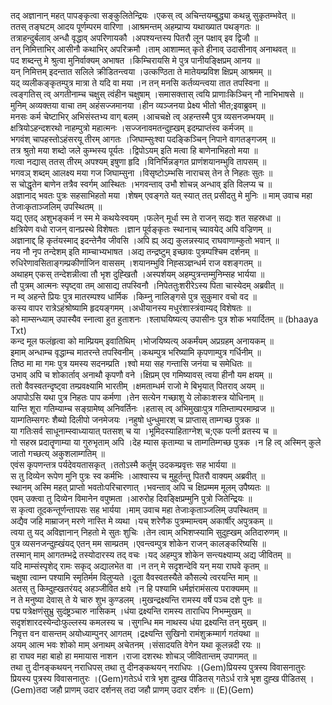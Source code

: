 

  
तद् अज्ञानान् महत् पापङ्कृत्वा सङ्कुलितेन्द्रियः ।एकस् त्व् अचिन्तयम्बुद्ध्या कथन्नु सुकृतम्भवेत्  ॥   
ततस् तङ्घटम् आदय पूर्णम्परम वारिणा ।आश्रमन्तम् अहम्प्राप्य यथाख्यात पथङ्गतः  ॥   
तत्राहन्दुर्बलाव् अन्धौ वृद्धाव् अपरिणायकौ ।अपश्यन्तस्य पितरौ लून पक्षाव् इव द्विजौ  ॥   
तन् निमित्ताभिर् आसीनौ कथाभिर् अपरिक्रमौ ।ताम् आशाम्मत् कृते हीनाव् उदासीनाव् अनाथवत्  ॥   
पद शब्दन्तु मे श्रुत्वा मुनिर्वाक्यम् अभाषत ।किम्चिरायसि मे पुत्र पानीयङ्क्षिप्रम् आनय  ॥   
यन् निमित्तम् इदन्तात सलिले क्रीडितन्त्वया ।उत्कण्ठिता ते मातेयम्प्रविश क्षिप्रम् आश्रमम्  ॥   
यद् व्यलीकङ्कृतम्पुत्र मात्रा ते यदि वा मया ।न तन् मनसि कर्तव्यन्त्वया तात तपस्विना  ॥   
त्वङ्गतिस् त्व् अगतीनाम्च चक्षुस् त्वंहीन चक्षुषाम् ।समासक्तास् त्वयि प्राणाःकिञ्चिन् नौ नाभिभाषसे  ॥   
मुनिम् अव्यक्तया वाचा तम् अहंसज्जमानया ।हीन व्यञ्जनया प्रेक्ष्य भीतो भीत;इवाब्रुवम्  ॥   
मनसः कर्म चेष्टाभिर् अभिसंस्तभ्य वाग् बलम् ।आचचक्षे त्व् अहन्तस्मै पुत्र व्यसनजम्भयम्  ॥   
क्षत्रियोऽहन्दशरथो नाहम्पुत्रो महात्मनः ।सज्जनावमतन्दुह्खम् इदम्प्राप्तंस्व कर्मजम्  ॥   
भगवंश् चापहस्तोऽहंसरयू तीरम् आगतः ।जिघाम्सुःश्वा पदङ्किञ्चिन् निपाने वागतङ्गजम्  ॥   
तत्र श्रुतो मया शब्दो जले कुम्भस्य पूर्यतः ।द्विपोऽयम् इति मत्वा हि बाणेनाभिहतो मया  ॥   
गत्वा नद्यास् ततस् तीरम् अपश्यम् इषुणा हृदि ।विनिर्भिन्नङ्गत प्राणंशयानम्भुवि तापसम्  ॥   
भगवञ् शब्दम् आलक्ष्य मया गज जिघाम्सुना ।विसृष्टोऽम्भसि नाराचस् तेन ते निहतः सुतः  ॥   
स चोद्धृतेन बाणेन तत्रैव स्वर्गम् आस्थितः ।भगवन्ताव् उभौ शोचन्न् अन्धाव् इति विलप्य च  ॥   
अज्ञानाद् भवतः पुत्रः सहसाभिहतो मया ।शेषम् एवङ्गते यत् स्यात् तत् प्रसीदतु मे मुनिः  ॥ माम् उवाच महा तेजाःकृताञ्जलिम् उपस्थितम्  ॥   
यद्य् एतद् अशुभङ्कर्म न स्म मे कथयेःस्वयम् ।फलेन् मूर्धा स्म ते राजन् सद्यः शत सहस्रधा  ॥   
क्षत्रियेण वधो राजन् वानप्रस्थे विशेषतः ।ज्ञान पूर्वङ्कृतः स्थानाच् च्यावयेद् अपि वज्रिणम्  ॥   
अज्ञानाद्द् हि कृतंयस्माद् इदन्तेनैव जीवसि ।अपि ह्य् अद्य कुलन्नस्याद् राघवाणाम्कुतो भवान्  ॥   
नय नौ नृप तन्देशम् इति माम्चाभ्यभाषत ।अद्य तन्द्रष्टुम् इच्छावः पुत्रम्पश्चिम दर्शनम्  ॥   
रुधिरेणावसिताङ्गम्प्रकीर्णाजिन वाससम् ।शयानम्भुवि निह्सञ्ज्ञन्धर्म राज वशङ्गतम्  ॥   
अथाहम् एकस् तन्देशन्नीत्वा तौ भृश दुह्खितौ ।अस्पर्शयम् अहम्पुत्रन्तम्मुनिम्सह भार्यया  ॥   
तौ पुत्रम् आत्मनः स्पृष्ट्वा तम् आसाद्य तपस्विनौ ।निपेततुःशरीरेऽस्य पिता चास्येदम् अब्रवीत्  ॥   
न म्व् अहन्ते प्रियः पुत्र मातरम्पश्य धार्मिक ।किम्नु नालिङ्गसे पुत्र सुकुमार वचो वद  ॥   
कस्य वापर रात्रेऽहंश्रोष्यामि हृदयङ्गमम् ।अधीयानस्य मधुरंशास्त्रंवाम्यद् विशेषतः  ॥   
को माम्सन्ध्याम् उपास्यैव स्नात्वा हुत हुताशनः ।श्लाघयिष्यत्य् उपासीनः पुत्र शोक भयार्दितम्  ॥ (bhaaya Txt)  
कन्द मूल फलंहृत्वा को माम्प्रियम् इवातिथिम् ।भोजयिष्यत्य् अकर्मंयम् अप्रग्रहम् अनायकम्  ॥   
इमाम् अन्धाम्च वृद्धाम्च मातरन्ते तपस्विनीम् ।कथम्पुत्र भरिष्यामि कृपणाम्पुत्र गर्धिनीम्  ॥   
तिष्ठ मा मा गमः पुत्र यमस्य सदनम्प्रति ।श्वो मया सह गन्तासि जनंया च समेधितः  ॥   
उभाव् अपि च शोकार्ताव् अनाथौ कृपणौ वने ।क्षिप्रम् एव गमिष्यावस् त्वया हीनौ यम क्षयम्  ॥   
ततो वैवस्वतन्दृष्ट्वा तम्प्रवक्ष्यामि भारतीम् ।क्षमताम्धर्म राजो मे बिभृयात् पितराव् अयम्  ॥   
अपापोऽसि यथा पुत्र निहतः पाप कर्मणा ।तेन सत्येन गच्छाशु ये लोकाःशस्त्र योधिनाम्  ॥   
यान्ति शूरा गतिम्याम्च सङ्ग्रामेष्व् अनिवर्तिनः ।हतास् त्व् अभिमुखाःपुत्र गतिम्ताम्परमाम्व्रज  ॥   
याम्गतिम्सगरः शैब्यो दिलीपो जनमेजयः ।नहुषो धुन्धुमारश् च प्राप्तास् ताम्गच्छ पुत्रक  ॥   
या गतिःसर्व साधूनाम्स्वाध्यायात् पतसश् च या ।भूमिदस्याहिताग्नेश् च;एक पत्नी व्रतस्य च  ॥   
गो सहस्र प्रदातॄणाम्या या गुरुभृताम् अपि ।देह म्यास कृताम्या च ताम्गतिम्गच्छ पुत्रक ।न हि त्व् अस्मिन् कुले जातो गच्छत्य् अकुशलाम्गतिम्  ॥   
एवंस कृपणन्तत्र पर्यदेवयतासकृत् ।ततोऽस्मै कर्तुम् उदकम्प्रवृत्तः सह भार्यया  ॥   
स तु दिव्येन रूपेण मुनि पुत्रः स्व कर्मभिः ।आश्वास्य च मुहूर्तन्तु पितरौ वाक्यम् अब्रवीत्  ॥   
स्थानम् अस्मि महत् प्राप्तो भवतोःपरिचारणात् ।भवन्ताव् अपि च क्षिप्रम्मम मूलम् उपैष्यतः  ॥   
एवम् उक्त्वा तु दिव्येन विमानेन वपुष्मता ।आरुरोह दिवङ्क्षिप्रम्मुनि पुत्रो जितेन्द्रियः  ॥   
स कृत्वा तूदकन्तूर्णन्तापसः सह भार्यया ।माम् उवाच महा तेजाःकृताञ्जलिम् उपस्थितम्  ॥   
अद्यैव जहि माम्राजन् मरणे नास्ति मे व्यथा ।यच् शरेणैक पुत्रम्माम्त्वम् अकार्षीर् अपुत्रकम्  ॥   
त्वया तु यद् अविज्ञानान् निहतो मे सुतः शुचिः ।तेन त्वाम् अभिशप्स्यामि सुदुह्खम् अतिदारुणम्  ॥   
पुत्र व्यसनजन्दुह्खंयद् एतन् मम साम्प्रतम् ।एवन्त्वम्पुत्र शोकेन राजन् कालङ्करिष्यसि  ॥   
तस्मान् माम् आगतम्भद्रे तस्योदारस्य तद् वचः ।यद् अहम्पुत्र शोकेन सन्त्यक्ष्याम्य् अद्य जीवितम्  ॥   
यदि माम्संस्पृशेद् रामः सकृद् अद्यालभेत वा ।न तन् मे सदृशन्देवि यन् मया राघवे कृतम्  ॥   
चक्षुषा त्वाम्न पश्यामि स्मृतिर्मम विलुप्यते ।दूता वैवस्वतस्यैते कौसल्ये त्वरयन्ति माम्  ॥   
अतस् तु किम्दुह्खतरंयद् अहञ्जीवित क्षये ।न हि पश्यामि धर्मज्ञंरामंसत्य पराक्यमम्  ॥   
न ते मनुष्या देवास् ते ये चारु शुभ कुण्डलम् ।मुखन्द्रक्ष्यन्ति रामस्य वर्षे पञ्च दशे पुनः  ॥   
पद्म पत्रेक्षणंसुभ्रु सुदंष्ट्रञ्चारु नासिकम् ।धंया द्रक्ष्यन्ति रामस्य ताराधिप निभम्मुखम्  ॥   
सदृशंशारदस्येन्दोःफुल्लस्य कमलस्य च ।सुगन्धि मम नाथस्य धंया द्रक्ष्यन्ति तन् मुखम्  ॥   
निवृत्त वन वासन्तम् अयोध्याम्पुनर् आगतम् ।द्रक्ष्यन्ति सुखिनो रामंशुक्रम्मार्ग गतंयथा  ॥   
अयम् आत्म भवः शोको माम् अनाथम् अचेतनम् ।संसादयति वेगेन यथा कूलन्नदी रयः  ॥   
हा राघव महा बाहो हा ममायास नाशन ।राजा दशरथः शोचञ् जीवितान्तम् उपागमत्  ॥   
तथा तु दीनङ्कथयन् नराधिपस् तथा तु दीनङ्कथयन् नराधिपः ।(Gem)प्रियस्य पुत्रस्य विवासनातुरः प्रियस्य पुत्रस्य विवासनातुरः ।(Gem)गतेऽर्ध रात्रे भृश दुह्ख पीडितस् गतेऽर्ध रात्रे भृश दुह्ख पीडितस् ।(Gem)तदा जहौ प्राणम् उदार दर्शनस् तदा जहौ प्राणम् उदार दर्शनः  ॥ (E)(Gem)  
